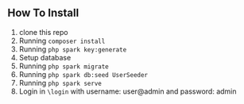 ## How To Install
1. clone this repo
2. Running `composer install`
3. Running `php spark key:generate`
4. Setup database
5. Running `php spark migrate`
6. Running `php spark db:seed UserSeeder`
7. Running `php spark serve`
8. Login in `\login` with username: user@admin and password: admin